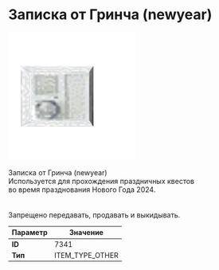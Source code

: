 # Записка от Гринча (newyear)

![Item Image](../img/7341.webp?raw=true)

Записка от Гринча (newyear)<br>Используется для прохождения праздничных квестов<br>во время празднования Нового Года 2024.<br><br><br>Запрещено передавать, продавать и выкидывать.


| Параметр | Значение |
|----------|----------|
| **ID** | 7341 |
| **Тип** | ITEM_TYPE_OTHER |

